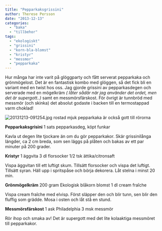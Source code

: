 ```yaml
---
title: "Pepparkaksgrissini"
author: Therese Persson
date: "2013-12-13"
categories: 
  - "baka"
  - "tillbehor"
tags: 
  - "ekologiskt"
  - "grissini"
  - "korn-bla-blomst"
  - "kristyr"
  - "messmor"
  - "pepparkaka"
---
```


Hur många har inte varit på glöggparty och fått serverat pepparkaka och grönmögelost. Det är en fantastisk kombo med glöggen, så det fick bli en variant med en twist hos oss. Jag gjorde grissini av pepparkasdegen och serverade med en mögelkräm _( låter sådär när jag använder det ordet, men det är supergott..)_ samt en messmörsfärskost. För övrigt är tunnbröd med messmör (och skinka) det absolut godaste i backen till en termostappad varm choklad!  
  
![20131213-091254.jpg](/static/img/20131213-091254.jpg)
rostad mjuk pepparkaka är också gott till rörorna

**Pepparkaksgrisini** 1 sats pepparkasdeg, köpt funkar

Kavla ut degen lite tjockare än om du gör pepparkakor. Skär grissinilånga längder, ca 2 cm breda, som sen läggs på plåten och bakas av ett par minuter på 200 grader.

**Kristyr** 1 äggvita 3 dl florsocker 1/2 tsk ättika/citronsaft

Vispa äggvitan till ett luftigt skum. Tillsätt florsocker och vispa det luftigt. Tillsätt syran. Häll upp i spritspåse och börja dekorera. Låt stelna i minst 20 min.

**Grönmögelkräm** 200 gram Ekologisk blåkorn blomst 1 dl cream fraîche

Vispa cream fraîche med elvisp. Först släpper den och blir tunn, sen blir den fluffig som grädde. Mosa i osten och låt stå en stund.

**Messmörsfärskost** 1 ask Philadelphia 3 msk messmör

Rör ihop och smaka av! Det är supergott med det lite kolaaktiga messmöret till pepparkakor.
